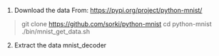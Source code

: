 1. Download the data
From: https://pypi.org/project/python-mnist/
> git clone https://github.com/sorki/python-mnist
> cd python-mnist
> ./bin/mnist_get_data.sh

2. Extract the data
mnist_decoder
